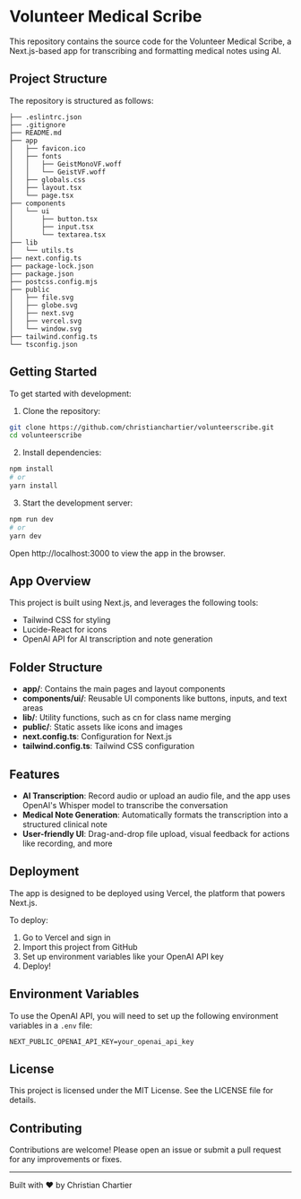 # Volunteer Medical Scribe

This repository contains the source code for the Volunteer Medical Scribe, a Next.js-based app for transcribing and formatting medical notes using AI.

## Project Structure

The repository is structured as follows:

```
├── .eslintrc.json
├── .gitignore
├── README.md
├── app
│   ├── favicon.ico
│   ├── fonts
│   │   ├── GeistMonoVF.woff
│   │   └── GeistVF.woff
│   ├── globals.css
│   ├── layout.tsx
│   └── page.tsx
├── components
│   └── ui
│       ├── button.tsx
│       ├── input.tsx
│       └── textarea.tsx
├── lib
│   └── utils.ts
├── next.config.ts
├── package-lock.json
├── package.json
├── postcss.config.mjs
├── public
│   ├── file.svg
│   ├── globe.svg
│   ├── next.svg
│   ├── vercel.svg
│   └── window.svg
├── tailwind.config.ts
└── tsconfig.json
```

## Getting Started

To get started with development:

1. Clone the repository:
```bash
git clone https://github.com/christianchartier/volunteerscribe.git
cd volunteerscribe
```

2. Install dependencies:
```bash
npm install
# or
yarn install
```

3. Start the development server:
```bash
npm run dev
# or
yarn dev
```

Open http://localhost:3000 to view the app in the browser.

## App Overview

This project is built using Next.js, and leverages the following tools:

* Tailwind CSS for styling
* Lucide-React for icons
* OpenAI API for AI transcription and note generation

## Folder Structure

* **app/**: Contains the main pages and layout components
* **components/ui/**: Reusable UI components like buttons, inputs, and text areas
* **lib/**: Utility functions, such as cn for class name merging
* **public/**: Static assets like icons and images
* **next.config.ts**: Configuration for Next.js
* **tailwind.config.ts**: Tailwind CSS configuration

## Features

* **AI Transcription**: Record audio or upload an audio file, and the app uses OpenAI's Whisper model to transcribe the conversation
* **Medical Note Generation**: Automatically formats the transcription into a structured clinical note
* **User-friendly UI**: Drag-and-drop file upload, visual feedback for actions like recording, and more

## Deployment

The app is designed to be deployed using Vercel, the platform that powers Next.js.

To deploy:
1. Go to Vercel and sign in
2. Import this project from GitHub
3. Set up environment variables like your OpenAI API key
4. Deploy!

## Environment Variables

To use the OpenAI API, you will need to set up the following environment variables in a `.env` file:

```
NEXT_PUBLIC_OPENAI_API_KEY=your_openai_api_key
```

## License

This project is licensed under the MIT License. See the LICENSE file for details.

## Contributing

Contributions are welcome! Please open an issue or submit a pull request for any improvements or fixes.

---

Built with ❤️ by Christian Chartier
